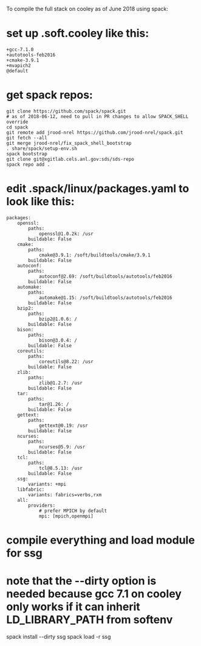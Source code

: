 To compile the full stack on cooley as of June 2018 using spack:

# set up .soft.cooley like this:
```
+gcc-7.1.0
+autotools-feb2016
+cmake-3.9.1
+mvapich2
@default
```

# get spack repos:
```
git clone https://github.com/spack/spack.git
# as of 2018-06-12, need to pull in PR changes to allow SPACK_SHELL override
cd spack
git remote add jrood-nrel https://github.com/jrood-nrel/spack.git
git fetch --all
git merge jrood-nrel/fix_spack_shell_bootstrap
. share/spack/setup-env.sh
spack bootstrap
git clone git@xgitlab.cels.anl.gov:sds/sds-repo
spack repo add .
```

# edit .spack/linux/packages.yaml to look like this:
```
packages:
    openssl:
        paths:
            openssl@1.0.2k: /usr
        buildable: False
    cmake:
        paths:
            cmake@3.9.1: /soft/buildtools/cmake/3.9.1
        buildable: False
    autoconf:
        paths:
            autoconf@2.69: /soft/buildtools/autotools/feb2016
        buildable: False
    automake:
        paths:
            automake@1.15: /soft/buildtools/autotools/feb2016
        buildable: False
    bzip2:
        paths:
            bzip2@1.0.6: /
        buildable: False
    bison:
        paths:
            bison@3.0.4: /
        buildable: False
    coreutils:
        paths:
            coreutils@8.22: /usr
        buildable: False
    zlib:
        paths:
            zlib@1.2.7: /usr
        buildable: False
    tar:
        paths:
            tar@1.26: /
        buildable: False
    gettext:
        paths:
            gettext@0.19: /usr
        buildable: False
    ncurses:
        paths:
            ncurses@5.9: /usr
        buildable: False
    tcl:
        paths:
            tcl@8.5.13: /usr
        buildable: False
    ssg:
        variants: +mpi
    libfabric:
        variants: fabrics=verbs,rxm
    all:
        providers:
            # prefer MPICH by default
            mpi: [mpich,openmpi]
```

# compile everything and load module for ssg
# note that the --dirty option is needed because gcc 7.1 on cooley only works if it can inherit LD_LIBRARY_PATH from softenv
spack install --dirty ssg
spack load -r ssg

